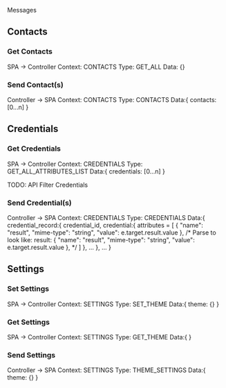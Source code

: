 Messages

## Contacts

### Get Contacts

SPA -> Controller
Context: CONTACTS
Type: GET_ALL
Data: {}


### Send Contact(s)

Controller -> SPA
Context: CONTACTS
Type: CONTACTS
Data:{
	contacts: [0...n]
}


## Credentials
	
### Get Credentials

SPA -> Controller
Context: CREDENTIALS
Type: GET_ALL_ATTRIBUTES_LIST
Data:{
	credentials: [0...n]
}

TODO:
API Filter Credentials


### Send Credential(s)

Controller -> SPA
Context: CREDENTIALS
Type: CREDENTIALS
Data:{
	credential_record:{
		credential_id,
		credential:{
			attributes = [
			 	{
			    "name": "result",
			    "mime-type": "string",
			    "value": e.target.result.value
			  },
			  /*
			  Parse to look like:
			  result: {
			    "name": "result",
			    "mime-type": "string",
			    "value": e.target.result.value
			  },
			  */
			]
		},
		...
	},
	...
}

## Settings

### Set Settings

SPA -> Controller
Context: SETTINGS
Type: SET_THEME
Data:{
	theme: {}
}

### Get Settings

SPA -> Controller
Context: SETTINGS
Type: GET_THEME
Data:{
}

### Send Settings

Controller -> SPA
Context: SETTINGS
Type: THEME_SETTINGS
Data:{
	theme: {}
}
